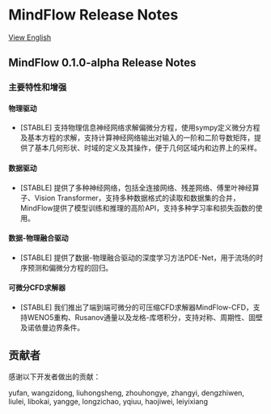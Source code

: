 # MindFlow Release Notes

[View English](./RELEASE.md)

## MindFlow 0.1.0-alpha Release Notes

### 主要特性和增强

#### 物理驱动

- [STABLE] 支持物理信息神经网络求解偏微分方程，使用sympy定义微分方程及基本方程的求解，支持计算神经网络输出对输入的一阶和二阶导数矩阵，提供了基本几何形状、时域的定义及其操作，便于几何区域内和边界上的采样。

#### 数据驱动

- [STABLE] 提供了多种神经网络，包括全连接网络、残差网络、傅里叶神经算子、Vision Transformer，支持多种数据格式的读取和数据集的合并，MindFlow提供了模型训练和推理的高阶API，支持多种学习率和损失函数的使用。

#### 数据-物理融合驱动

- [STABLE] 提供了数据-物理融合驱动的深度学习方法PDE-Net，用于流场的时序预测和偏微分方程的回归。

#### 可微分CFD求解器

- [STABLE] 我们推出了端到端可微分的可压缩CFD求解器MindFlow-CFD，支持WENO5重构、Rusanov通量以及龙格-库塔积分，支持对称、周期性、固壁及诺依曼边界条件。

## 贡献者

感谢以下开发者做出的贡献：

yufan, wangzidong, liuhongsheng, zhouhongye, zhangyi, dengzhiwen, liulei, libokai, yangge, longzichao, yqiuu, haojiwei, leiyixiang

